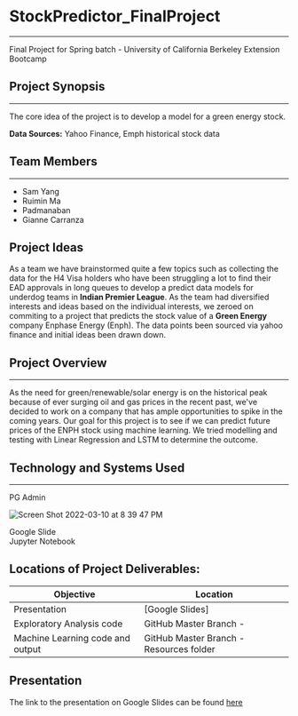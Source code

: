 # StockPredictor_FinalProject
---
Final Project for Spring batch - University of California Berkeley Extension Bootcamp

## Project Synopsis
---
The core idea of the project is to develop a model for a green energy stock.

**Data Sources:** Yahoo Finance, Emph historical stock data

## Team Members
---
* Sam Yang
* Ruimin Ma
* Padmanaban
* Gianne Carranza

## Project Ideas

As a team we have brainstormed quite a few topics such as collecting the data for the H4 Visa holders who have been struggling a lot to find their EAD approvals in long queues to develop a predict data models for underdog teams in **Indian Premier League**. As the team had diversified interests and ideas based on the individual interests, we zeroed on commiting to a project that predicts the stock value of a **Green Energy** company Enphase Energy (Enph). The data points been sourced via yahoo finance and initial ideas been drawn down.

## Project Overview
---
As the need for green/renewable/solar energy is on the historical peak because of ever surging oil and gas prices in the recent past, we've decided to work on a company that has ample opportunities to spike in the coming years. Our goal for this project is to see if we can predict future prices of the ENPH stock using machine learning. We tried modelling and testing with Linear Regression and LSTM to determine the outcome.

## Technology and Systems Used
---
PG Admin

![Screen Shot 2022-03-10 at 8 39 47 PM](https://user-images.githubusercontent.com/92561003/157803342-4166d300-ccae-40fd-8035-231ef251fed5.png)

Google Slide <br/>
Jupyter Notebook


## Locations of Project Deliverables:

| Objective | Location |
|-----------|-----------|
|Presentation| [Google Slides]|
|Exploratory Analysis code | GitHub Master Branch -  |
|Machine Learning code and output | GitHub Master Branch - Resources folder |


## Presentation
The link to the presentation on Google Slides can be found [here](https://docs.google.com/presentation/d/1p80bp2mV4zhRoJfl8g2sdp7gDon-e-Cy/edit?usp=sharing&ouid=106759923296677285620&rtpof=true&sd=true)